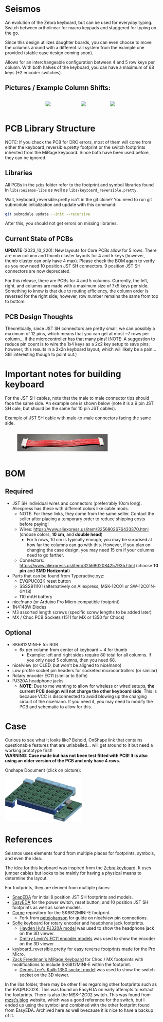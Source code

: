 # Seismos

An evolution of the Zebra keyboard, but can be used for everyday typing. Switch between ortholinear for macro keypads and staggered for typing on the go.

Since this design utilizes daughter boards, you can even choose to move the columns around with a different rail system from the example one provided (stable case design coming soon).

Allows for an interchangeable configuration between 4 and 5 row keys per column. With both halves of the keyboard, you can have a maximum of 68 keys (+2 encoder switches).

## Pictures / Example Column Shifts:
<div style="display: flex; justify-content: center;">
    <figure>
        <img src="pics/ortho.jpg" style="width: 100%; margin-right: 10px;">
    </figure>
    <figure>
        <img src="pics/staggered.jpg" style="width: 49%; margin-left: 10px;">
    </figure>
    <figure>
        <img src="pics/questionable.jpg" style="width: 49%; margin-right: 10px;">
    </figure>
</div>

# PCB Library Structure

NOTE: If you check the PCB for DRC errors, most of them will come from either the keyboard_reversible.pretty footprint or the switch footprints inherited from the MiRage keyboard. Since both have been used before, they can be ignored.

## Libraries
All PCBs in the `pcbs` folder refer to the footprint and symbol libraries found in `libs/Seismos-libs` as well as `libs/keyboard_reversible.pretty`.

Wait, keyboard_reversible.pretty isn't in the git clone? You need to run git submodule initialization and update with this command:
```bash
git submodule update --init --recursive
```

After this, you should not get errors on missing libraries.

## Current State of PCBs
**UPDATE** (2023_10_220): New layouts for Core PCBs allow for 5 rows. There are now column and thumb cluster layouts for 4 and 5 keys (however, thumb cluster can only have 4 max). Please check the BOM again to verify as you now need 10 position JST SH connectors. 9 position JST SH connectors are now deprecated.

For this release, there are PCBs for 4 and 5 columns. Currently, the left, right, and columns are made with a maximum size of 7x5 keys per side. Something to know is that due to routing efficiency, the column order is reversed for the right side; however, row number remains the same from top to bottom.

## PCB Design Thoughts
Theoretically, since JST SH connectors are pretty small, we can possibly a maximum of 12 pins, which means that you can get at most ~7 rows per column... if the microcontroller has that many pins!
(NOTE: A suggestion to reduce pin count is to wire the 1x4 keys as a 2x2 key setup to save pins; however, this results in a 2x2n keyboard layout, which will likely be a pain... Still interesting though to point out.)

# Important notes for building keyboard

For the JST SH cables, note that the male to male connector tips should face the same side. An example one is shown below (note it is a 9 pin JST SH cale, but should be the same for 10 pin JST cables).

Example of JST SH cable with male-to-male connectors facing the same side.
<div style="display: flex; justify-content: center;">
    <figure>
        <img src="pics/JST_SH9_Cable.jpg" style="width: 70%; margin-right: 10px;">
    </figure>
</div>

# BOM
## Required
* JST SH individual wires and connectors (preferrably 10cm long). Aliexpress has these with different colors like cable mods.
    * NOTE: For these links, they come from the same seller. Contact the seller after placing a temporary order to reduce shipping costs before paying!
    * Wires: https://www.aliexpress.us/item/3256802676433370.html (choose colors, **10 cm**, and **double head**)
        * For 5 rows, 10 cm is typically enough; you may be surprised at how far the columns can go with this. However, if you plan on changing the case design, you may need 15 cm if your columns need to go farther.
    * Connectors: https://www.aliexpress.us/item/3256802084257935.html (choose **10 pin** and **SMD Horizontal**)
* Parts that can be found from Typeractive.xyz:
    * EVQPUC02K reset button
    * SSSS811101 (alternatively on Aliexpress, MSK-12C01 or SW-12C01N-GY18)
    * 110 mAH battery
* nice!nano (or Arduino Pro Micro compatible footprint)
* 1N4148W Diodes
* M3 assorted length screws (specific screw lengths to be added later)
* MX / Choc PCB Sockets (1511 for MX or 1350 for Chocs)

## Optional
* SK6812MINI-E for RGB
    * 6x per column from center of keyboard + 4 for thumb
        * Example: left and right sides require 80 total for all columns. If you only need 5 columns, then you need 68.
* nice!view (or OLED, but won't be aligned to nice!nano)
* Low profile socket pin headers for socketed microcontrollers (or similar)
* Rotary encoder EC11 (similar to Sofle)
* PJ320A headphone jacks 
    * **NOTE**: Due to me wanting to allow for wireless or wired setups, **the current PCB design will not charge the other keyboard side**. This is because VCC is disconnected to avoid blowing up the charging circuit of the nice!nano. If you need it, you may need to modify the PCB and schematic to allow for this.

# Case
Curious to see what it looks like? Behold, OnShape link that contains questionable features that are unlabelled... will get around to it but need a working prototype first!  
**WARNING: Case made but has not been test fitted with PCB! It is also using an older version of the PCB and only have 4 rows.**  
<p align="center">
    <p>Onshape Document (click on picture):</p>
    <a href="https://cad.onshape.com/documents/f7367bff9cd2cc9be8d2436b/w/1f753fadbcf1b9049e256121/e/c4b472236e977df85b7d8a49">
        <img src="pics/onshape.png" alt="OnShape" width="50%">
    </a>
</p>


# References

Seismos uses elements found from multiple places for footprints, symbols, and even the idea.

The idea for this keyboard was inspired from the [Zebra keyboard](https://github.com/nezumee/zebra). It uses jumper cables but looks to be mainly for having a physical means to determine the layout.

For footprints, they are derived from multiple places:
* [SnapEDA](https://snapeda.com) for initial 9 position JST SH footprints and models.
* [EasyEDA](https://easyeda.com) for the power switch, reset button, and 10 position JST SH footprints as well as some models.
* [Corne](https://github.com/foostan/crkbd) repository for the SK6812MINI-E footprint.
    * Fork from [petejohanson](https://github.com/petejohanson/crkbd/tree/board/corne-ultralight) for guide on nice!view pin connections.
* [Sofle](https://github.com/josefadamcik/SofleKeyboard) keyboard for rotary encoder and headphone jack footprints.
    * [Hayden Hu's PJ320A model](https://grabcad.com/library/pj320a-pj320d-3-5mm-jack-10) was used to show the headphone jack on the 3D viewer.
    * [Dmitry Levin's EC11 encoder models](https://grabcad.com/library/11mm-metal-shaft-rotary-encoders-tht-vertical-w-push-on-switch-1) was used to show the encoder on the 3D viewer.
* [keyboard_reversible.pretty](https://github.com/50an6xy06r6n/keyboard_reversible.pretty) for easy reverse footprints made for the Pro Micro.
* [Zack Freedman's MiRage Keyboard](https://github.com/ZackFreedman/MiRage) for Choc / MX footprints with modifications to include SK6812MINI-E within the footprint.
    * [Dennis Lee's Kailh 1350 socket model](https://grabcad.com/library/kailh-1350-socket-20) was used to show the switch socket on the 3D viewer.


In the libs folder, there may be other files regarding other footprints such as the EVQPUC02K. This was found on EasyEDA on early attempts to extract the footprints.
There is also the MSK-12C02 switch. This was found from [mzst's blog](https://mzstblog.blogspot.com/2016/01/msk-12c02-smd-slider-switch-spdt-eagle.html) website, which was a good reference for the switch, but I ended up using the symbol and combined with the other footprint found from EasyEDA. Archived here as well bvecause it is nice to have a backup of it.
